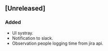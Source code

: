 ## [Unreleased]
### Added
- UI systray.
- Notification to slack.
- Observation people logging time from jira api.
